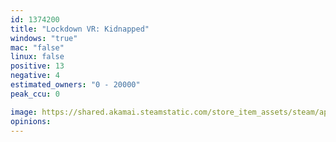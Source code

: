 ```yaml
---
id: 1374200
title: "Lockdown VR: Kidnapped"
windows: "true"
mac: "false"
linux: false
positive: 13
negative: 4
estimated_owners: "0 - 20000"
peak_ccu: 0

image: https://shared.akamai.steamstatic.com/store_item_assets/steam/apps/1374200/header.jpg?t=1705991642
opinions:
---
```

